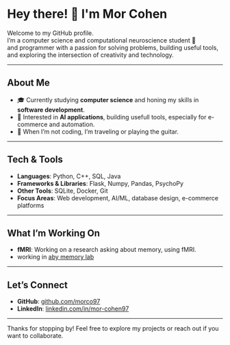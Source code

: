 # Hey there! 👋 I'm Mor Cohen

Welcome to my GitHub profile. <br/>
I’m a computer science and computational neuroscience student 🧠<br/>
and programmer with a passion for solving problems, building useful tools, and exploring the intersection of creativity and technology.

---

## About Me
- 🎓 Currently studying **computer science** and honing my skills in **software development**.
- 🤖 Interested in **AI applications**, building usefull tools, especially for e-commerce and automation.
- 🎸 When I’m not coding, I’m traveling or playing the guitar.

---

## Tech & Tools
- **Languages**: Python, C++, SQL, Java
- **Frameworks & Libraries**: Flask, Numpy, Pandas, PsychoPy
- **Other Tools**: SQLite, Docker, Git
- **Focus Areas**: Web development, AI/ML, database design, e-commerce platforms

---

## What I’m Working On
- **fMRI**: Working on a research asking about memory, using fMRI.
- working in [aby memory lab](https://www.abymemlab.com/)

---

## Let’s Connect
- **GitHub**: [github.com/morco97](https://github.com/morco97)
- **LinkedIn**: [linkedin.com/in/mor-cohen97](https://linkedin.com/in/mor-cohen97)

---

Thanks for stopping by! Feel free to explore my projects or reach out if you want to collaborate.


<!--
**morco97/morco97** is a ✨ _special_ ✨ repository because its `README.md` (this file) appears on your GitHub profile.

Here are some ideas to get you started:

- 🔭 I’m currently working on ...
- 🌱 I’m currently learning ...
- 👯 I’m looking to collaborate on ...
- 🤔 I’m looking for help with ...
- 💬 Ask me about ...
- 📫 How to reach me: ...
- 😄 Pronouns: ...
- ⚡ Fun fact: ...
-->
